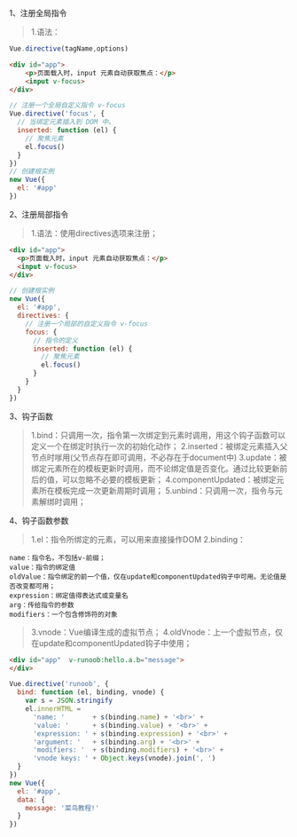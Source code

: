 1、注册全局指令
> 1.语法：
```js
Vue.directive(tagName,options)
```
```html
<div id="app">
	<p>页面载入时，input 元素自动获取焦点：</p>
	<input v-focus>
</div>
```
```js
// 注册一个全局自定义指令 v-focus
Vue.directive('focus', {
  // 当绑定元素插入到 DOM 中。
  inserted: function (el) {
    // 聚焦元素
    el.focus()
  }
})
// 创建根实例
new Vue({
  el: '#app'
})
```

2、注册局部指令
> 1.语法：使用directives选项来注册；
```html
<div id="app">
  <p>页面载入时，input 元素自动获取焦点：</p>
  <input v-focus>
</div>
```
```js
// 创建根实例
new Vue({
  el: '#app',
  directives: {
    // 注册一个局部的自定义指令 v-focus
    focus: {
      // 指令的定义
      inserted: function (el) {
        // 聚焦元素
        el.focus()
      }
    }
  }
})
```

3、钩子函数
> 1.bind：只调用一次，指令第一次绑定到元素时调用，用这个钩子函数可以定义一个在绑定时执行一次的初始化动作；
> 2.inserted：被绑定元素插入父节点时嗲用(父节点存在即可调用，不必存在于document中)
> 3.update：被绑定元素所在的模板更新时调用，而不论绑定值是否变化。通过比较更新前后的值，可以忽略不必要的模板更新；
> 4.componentUpdated：被绑定元素所在模板完成一次更新周期时调用；
> 5.unbind：只调用一次，指令与元素解绑时调用；

4、钩子函数参数
> 1.el：指令所绑定的元素，可以用来直接操作DOM
> 2.binding：
```
name：指令名，不包括v-前缀；
value：指令的绑定值
oldValue：指令绑定的前一个值，仅在update和componentUpdated钩子中可用。无论值是否改变都可用；
expression：绑定值得表达式或变量名
arg：传给指令的参数
modifiers：一个包含修饰符的对象
```
> 3.vnode：Vue编译生成的虚拟节点；
> 4.oldVnode：上一个虚拟节点，仅在update和componentUpdated钩子中使用；
```html
<div id="app"  v-runoob:hello.a.b="message">
</div>
```
```js
Vue.directive('runoob', {
  bind: function (el, binding, vnode) {
    var s = JSON.stringify
    el.innerHTML =
      'name: '       + s(binding.name) + '<br>' +
      'value: '      + s(binding.value) + '<br>' +
      'expression: ' + s(binding.expression) + '<br>' +
      'argument: '   + s(binding.arg) + '<br>' +
      'modifiers: '  + s(binding.modifiers) + '<br>' +
      'vnode keys: ' + Object.keys(vnode).join(', ')
  }
})
new Vue({
  el: '#app',
  data: {
    message: '菜鸟教程!'
  }
})
```
